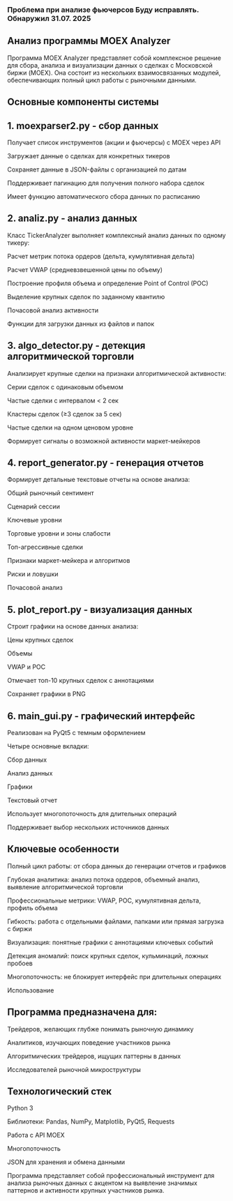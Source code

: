 ### Проблема при анализе фьючерсов Буду исправлять. Обнаружил 31.07. 2025


## Анализ программы MOEX Analyzer
Программа MOEX Analyzer представляет собой комплексное решение для сбора, анализа и визуализации данных о сделках с Московской биржи (MOEX). Она состоит из нескольких взаимосвязанных модулей, обеспечивающих полный цикл работы с рыночными данными.

## Основные компоненты системы
## 1. moexparser2.py - сбор данных
Получает список инструментов (акции и фьючерсы) с MOEX через API

Загружает данные о сделках для конкретных тикеров

Сохраняет данные в JSON-файлы с организацией по датам

Поддерживает пагинацию для получения полного набора сделок

Имеет функцию автоматического сбора данных по расписанию

## 2. analiz.py - анализ данных
Класс TickerAnalyzer выполняет комплексный анализ данных по одному тикеру:

Расчет метрик потока ордеров (дельта, кумулятивная дельта)

Расчет VWAP (средневзвешенной цены по объему)

Построение профиля объема и определение Point of Control (POC)

Выделение крупных сделок по заданному квантилю

Почасовой анализ активности

Функции для загрузки данных из файлов и папок

## 3. algo_detector.py - детекция алгоритмической торговли
Анализирует крупные сделки на признаки алгоритмической активности:

Серии сделок с одинаковым объемом

Частые сделки с интервалом < 2 сек

Кластеры сделок (≥3 сделок за 5 сек)

Частые сделки на одном ценовом уровне

Формирует сигналы о возможной активности маркет-мейкеров

## 4. report_generator.py - генерация отчетов
Формирует детальные текстовые отчеты на основе анализа:

Общий рыночный сентимент

Сценарий сессии

Ключевые уровни

Торговые уровни и зоны слабости

Топ-агрессивные сделки

Признаки маркет-мейкера и алгоритмов

Риски и ловушки

Почасовой анализ

## 5. plot_report.py - визуализация данных
Строит графики на основе данных анализа:

Цены крупных сделок

Объемы

VWAP и POC

Отмечает топ-10 крупных сделок с аннотациями

Сохраняет графики в PNG

## 6. main_gui.py - графический интерфейс
Реализован на PyQt5 с темным оформлением

Четыре основные вкладки:

Сбор данных

Анализ данных

Графики

Текстовый отчет

Использует многопоточность для длительных операций

Поддерживает выбор нескольких источников данных

## Ключевые особенности
Полный цикл работы: от сбора данных до генерации отчетов и графиков

Глубокая аналитика: анализ потока ордеров, объемный анализ, выявление алгоритмической торговли

Профессиональные метрики: VWAP, POC, кумулятивная дельта, профиль объема

Гибкость: работа с отдельными файлами, папками или прямая загрузка с биржи

Визуализация: понятные графики с аннотациями ключевых событий

Детекция аномалий: поиск крупных сделок, кульминаций, ложных пробоев

Многопоточность: не блокирует интерфейс при длительных операциях

Использование
## Программа предназначена для:

Трейдеров, желающих глубже понимать рыночную динамику

Аналитиков, изучающих поведение участников рынка

Алгоритмических трейдеров, ищущих паттерны в данных

Исследователей рыночной микроструктуры

## Технологический стек
Python 3

Библиотеки: Pandas, NumPy, Matplotlib, PyQt5, Requests

Работа с API MOEX

Многопоточность

JSON для хранения и обмена данными

Программа представляет собой профессиональный инструмент для анализа рыночных данных с акцентом на выявление значимых паттернов и активности крупных участников рынка.
